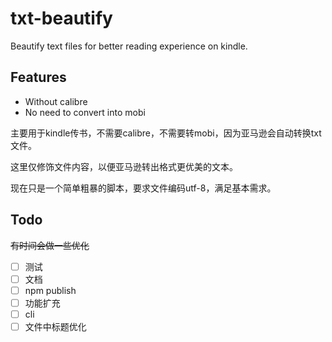 # txt-beautify
Beautify text files for better reading experience on kindle.

## Features
- Without calibre
- No need to convert into mobi

主要用于kindle传书，不需要calibre，不需要转mobi，因为亚马逊会自动转换txt文件。

这里仅修饰文件内容，以便亚马逊转出格式更优美的文本。

现在只是一个简单粗暴的脚本，要求文件编码utf-8，满足基本需求。

## Todo
~~有时间会做一些优化~~
- [ ] 测试
- [ ] 文档
- [ ] npm publish
- [ ] 功能扩充
- [ ] cli
- [ ] 文件中标题优化
